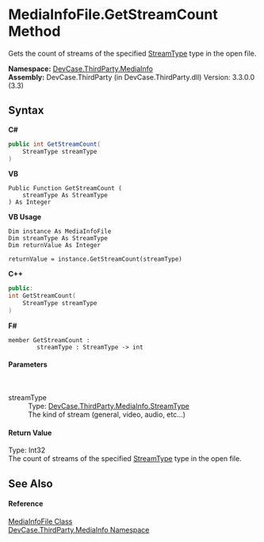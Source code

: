 # MediaInfoFile.GetStreamCount Method 
 

Gets the count of streams of the specified <a href="T_DevCase_ThirdParty_MediaInfo_StreamType">StreamType</a> type in the open file.

**Namespace:**&nbsp;<a href="N_DevCase_ThirdParty_MediaInfo">DevCase.ThirdParty.MediaInfo</a><br />**Assembly:**&nbsp;DevCase.ThirdParty (in DevCase.ThirdParty.dll) Version: 3.3.0.0 (3.3)

## Syntax

**C#**<br />
``` C#
public int GetStreamCount(
	StreamType streamType
)
```

**VB**<br />
``` VB
Public Function GetStreamCount ( 
	streamType As StreamType
) As Integer
```

**VB Usage**<br />
``` VB Usage
Dim instance As MediaInfoFile
Dim streamType As StreamType
Dim returnValue As Integer

returnValue = instance.GetStreamCount(streamType)
```

**C++**<br />
``` C++
public:
int GetStreamCount(
	StreamType streamType
)
```

**F#**<br />
``` F#
member GetStreamCount : 
        streamType : StreamType -> int 

```


#### Parameters
&nbsp;<dl><dt>streamType</dt><dd>Type: <a href="T_DevCase_ThirdParty_MediaInfo_StreamType">DevCase.ThirdParty.MediaInfo.StreamType</a><br />The kind of stream (general, video, audio, etc...)</dd></dl>

#### Return Value
Type: Int32<br />The count of streams of the specified <a href="T_DevCase_ThirdParty_MediaInfo_StreamType">StreamType</a> type in the open file.

## See Also


#### Reference
<a href="T_DevCase_ThirdParty_MediaInfo_MediaInfoFile">MediaInfoFile Class</a><br /><a href="N_DevCase_ThirdParty_MediaInfo">DevCase.ThirdParty.MediaInfo Namespace</a><br />